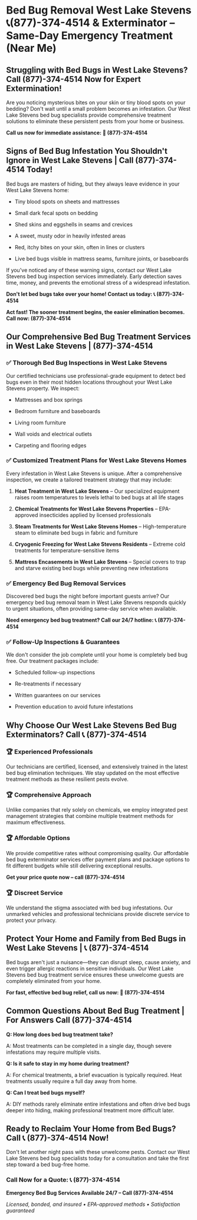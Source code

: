 # Bed Bug Removal West Lake Stevens 📞(877)-374-4514 & Exterminator – Same-Day Emergency Treatment (Near Me)

## Struggling with Bed Bugs in West Lake Stevens? Call (877)-374-4514 Now for Expert Extermination!

Are you noticing mysterious bites on your skin or tiny blood spots on your bedding? Don't wait until a small problem becomes an infestation. Our West Lake Stevens bed bug specialists provide comprehensive treatment solutions to eliminate these persistent pests from your home or business.

**Call us now for immediate assistance: 📱 (877)-374-4514**

## Signs of Bed Bug Infestation You Shouldn't Ignore in West Lake Stevens | Call (877)-374-4514 Today!

Bed bugs are masters of hiding, but they always leave evidence in your West Lake Stevens home:

- Tiny blood spots on sheets and mattresses  
- Small dark fecal spots on bedding  
- Shed skins and eggshells in seams and crevices  
- A sweet, musty odor in heavily infested areas  
- Red, itchy bites on your skin, often in lines or clusters  
- Live bed bugs visible in mattress seams, furniture joints, or baseboards  

If you've noticed any of these warning signs, contact our West Lake Stevens bed bug inspection services immediately. Early detection saves time, money, and prevents the emotional stress of a widespread infestation.

**Don't let bed bugs take over your home! Contact us today: 📞 (877)-374-4514**

**Act fast! The sooner treatment begins, the easier elimination becomes. Call now: (877)-374-4514**

## Our Comprehensive Bed Bug Treatment Services in West Lake Stevens | (877)-374-4514

### ✅ Thorough Bed Bug Inspections in West Lake Stevens

Our certified technicians use professional-grade equipment to detect bed bugs even in their most hidden locations throughout your West Lake Stevens property. We inspect:

- Mattresses and box springs  
- Bedroom furniture and baseboards  
- Living room furniture  
- Wall voids and electrical outlets  
- Carpeting and flooring edges  

### ✅ Customized Treatment Plans for West Lake Stevens Homes

Every infestation in West Lake Stevens is unique. After a comprehensive inspection, we create a tailored treatment strategy that may include:

1. **Heat Treatment in West Lake Stevens** – Our specialized equipment raises room temperatures to levels lethal to bed bugs at all life stages  
2. **Chemical Treatments for West Lake Stevens Properties** – EPA-approved insecticides applied by licensed professionals  
3. **Steam Treatments for West Lake Stevens Homes** – High-temperature steam to eliminate bed bugs in fabric and furniture  
4. **Cryogenic Freezing for West Lake Stevens Residents** – Extreme cold treatments for temperature-sensitive items  
5. **Mattress Encasements in West Lake Stevens** – Special covers to trap and starve existing bed bugs while preventing new infestations  

### ✅ Emergency Bed Bug Removal Services

Discovered bed bugs the night before important guests arrive? Our emergency bed bug removal team in West Lake Stevens responds quickly to urgent situations, often providing same-day service when available.

**Need emergency bed bug treatment? Call our 24/7 hotline: 📞 (877)-374-4514**

### ✅ Follow-Up Inspections & Guarantees

We don't consider the job complete until your home is completely bed bug free. Our treatment packages include:

- Scheduled follow-up inspections  
- Re-treatments if necessary  
- Written guarantees on our services  
- Prevention education to avoid future infestations  

## Why Choose Our West Lake Stevens Bed Bug Exterminators? Call 📞 (877)-374-4514

### 🏆 Experienced Professionals

Our technicians are certified, licensed, and extensively trained in the latest bed bug elimination techniques. We stay updated on the most effective treatment methods as these resilient pests evolve.

### 🏆 Comprehensive Approach

Unlike companies that rely solely on chemicals, we employ integrated pest management strategies that combine multiple treatment methods for maximum effectiveness.

### 🏆 Affordable Options

We provide competitive rates without compromising quality. Our affordable bed bug exterminator services offer payment plans and package options to fit different budgets while still delivering exceptional results.

**Get your price quote now – call (877)-374-4514**

### 🏆 Discreet Service

We understand the stigma associated with bed bug infestations. Our unmarked vehicles and professional technicians provide discrete service to protect your privacy.

## Protect Your Home and Family from Bed Bugs in West Lake Stevens | 📞 (877)-374-4514

Bed bugs aren't just a nuisance—they can disrupt sleep, cause anxiety, and even trigger allergic reactions in sensitive individuals. Our West Lake Stevens bed bug treatment service ensures these unwelcome guests are completely eliminated from your home. 

**For fast, effective bed bug relief, call us now: 📱 (877)-374-4514**

## Common Questions About Bed Bug Treatment | For Answers Call (877)-374-4514

**Q: How long does bed bug treatment take?**  
A: Most treatments can be completed in a single day, though severe infestations may require multiple visits.

**Q: Is it safe to stay in my home during treatment?**  
A: For chemical treatments, a brief evacuation is typically required. Heat treatments usually require a full day away from home.

**Q: Can I treat bed bugs myself?**  
A: DIY methods rarely eliminate entire infestations and often drive bed bugs deeper into hiding, making professional treatment more difficult later.

## Ready to Reclaim Your Home from Bed Bugs? Call 📞 (877)-374-4514 Now!

Don't let another night pass with these unwelcome pests. Contact our West Lake Stevens bed bug specialists today for a consultation and take the first step toward a bed bug-free home.

### Call Now for a Quote: 📞 (877)-374-4514

**Emergency Bed Bug Services Available 24/7 – Call (877)-374-4514**

*Licensed, bonded, and insured • EPA-approved methods • Satisfaction guaranteed*
